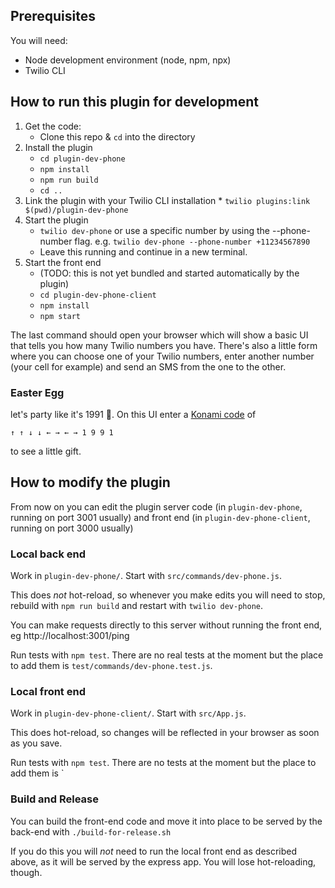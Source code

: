 
## Prerequisites

You will need:
 - Node development environment (node, npm, npx)
 - Twilio CLI

## How to run this plugin for development

  1. Get the code:
     * Clone this repo & `cd` into the directory
  1. Install the plugin
     * `cd plugin-dev-phone`
     * `npm install`
     * `npm run build`
     * `cd ..`
  1.  Link the plugin with your Twilio CLI installation
     * `twilio plugins:link $(pwd)/plugin-dev-phone`
  1. Start the plugin
     * `twilio dev-phone` or use a specific number by using the --phone-number flag. e.g. `twilio dev-phone --phone-number +11234567890`
     * Leave this running and continue in a new terminal.
  1. Start the front end
     * (TODO: this is not yet bundled and started automatically by the plugin)
     * `cd plugin-dev-phone-client`
     * `npm install`
     * `npm start`

The last command should open your browser which will show a basic UI that tells you how many Twilio numbers you have. There's also a little form where you can choose one of your Twilio numbers, enter another number (your cell for example) and send an SMS from the one to the other.

### Easter Egg
 let's party like it's 1991 🎉. On this UI enter a [Konami code](https://en.wikipedia.org/wiki/Konami_Code) of

    ↑ ↑ ↓ ↓ ← → ← → 1 9 9 1

to see a little gift.

## How to modify the plugin

From now on you can edit the plugin server code (in `plugin-dev-phone`, running on port 3001 usually) and front end (in `plugin-dev-phone-client`, running on port 3000 usually)

### Local back end

Work in `plugin-dev-phone/`. Start with `src/commands/dev-phone.js`.

This does _not_ hot-reload, so whenever you make edits you will need to stop, rebuild with `npm run build` and restart with `twilio dev-phone`.

You can make requests directly to this server without running the front end, eg http://localhost:3001/ping

Run tests with `npm test`. There are no real tests at the moment but the place to add them is `test/commands/dev-phone.test.js`.

### Local front end

Work in `plugin-dev-phone-client/`. Start with `src/App.js`.

This does hot-reload, so changes will be reflected in your browser as soon as you save.

Run tests with `npm test`. There are no tests at the moment but the place to add them is `

### Build and Release
You can build the front-end code and move it into place to be served by the back-end with `./build-for-release.sh`

If you do this you will _not_ need to run the local front end as described above, as it will be served by the express app. You will lose hot-reloading, though.
